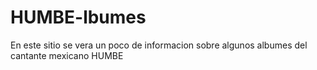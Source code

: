 # HUMBE-lbumes
En este sitio se vera un poco de informacion sobre algunos albumes del cantante mexicano HUMBE
